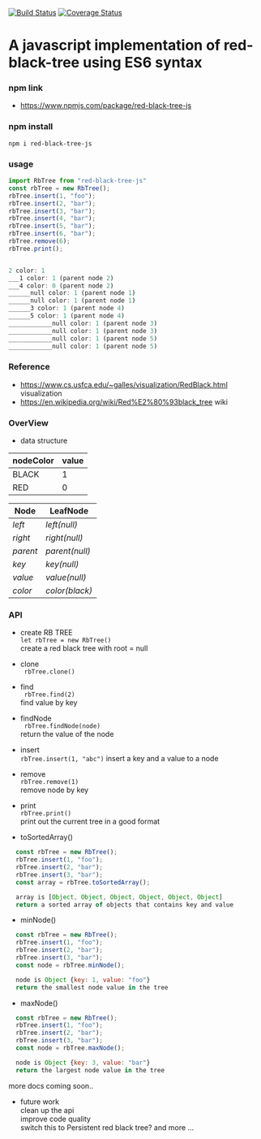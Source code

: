 [![Build Status](https://travis-ci.org/liubinyi/red-black-tree-js.svg?branch=master)](https://travis-ci.org/liubinyi/red-black-tree-js)
[![Coverage Status](https://coveralls.io/repos/github/liubinyi/red-black-tree-js/badge.svg?branch=master)](https://coveralls.io/github/liubinyi/red-black-tree-js?branch=master)


# A javascript implementation of red-black-tree using ES6 syntax  

### npm link  
* https://www.npmjs.com/package/red-black-tree-js  

### npm install  
``` npm i red-black-tree-js ```

### usage  
```javascript
import RbTree from "red-black-tree-js"
const rbTree = new RbTree();
rbTree.insert(1, "foo");
rbTree.insert(2, "bar");
rbTree.insert(3, "bar");
rbTree.insert(4, "bar");
rbTree.insert(5, "bar");
rbTree.insert(6, "bar");
rbTree.remove(6);
rbTree.print();


2 color: 1
___1 color: 1 (parent node 2)
___4 color: 0 (parent node 2)
______null color: 1 (parent node 1)
______null color: 1 (parent node 1)
______3 color: 1 (parent node 4)
______5 color: 1 (parent node 4)
____________null color: 1 (parent node 3)
____________null color: 1 (parent node 3)
____________null color: 1 (parent node 5)
____________null color: 1 (parent node 5)
```

### Reference
* https://www.cs.usfca.edu/~galles/visualization/RedBlack.html visualization  
* https://en.wikipedia.org/wiki/Red%E2%80%93black_tree  wiki  

### OverView
* data structure

| nodeColor | value |
| --------- | ----- |
| BLACK     |  1    |
| RED       |  0    |

| Node | LeafNode |  
| ---- | -------- |  
| *left* | *left(null)* |  
| *right* | *right(null)* |  
| *parent* | *parent(null)* |  
| *key* | *key(null)* |  
| *value* | *value(null)* |  
| *color* | *color(black)* |  

### API  
* create RB TREE  
``` let rbTree = new RbTree() ```  
create a red black tree with root = null  

* clone  
``` rbTree.clone()```  

* find  
``` rbTree.find(2)```  
find value by key  

* findNode  
``` rbTree.findNode(node)```  
return the value of the node  

* insert  
```rbTree.insert(1, "abc")```
insert a key and a value to a node  

* remove  
```rbTree.remove(1)```  
remove node by key  

* print  
```rbTree.print()```  
print out the current tree in a good format  

* toSortedArray()  
```javascript
  const rbTree = new RbTree();
  rbTree.insert(1, "foo");
  rbTree.insert(2, "bar");
  rbTree.insert(3, "bar");
  const array = rbTree.toSortedArray();

  array is [Object, Object, Object, Object, Object, Object]
  return a sorted array of objects that contains key and value
```  


* minNode()  
```javascript
  const rbTree = new RbTree();
  rbTree.insert(1, "foo");
  rbTree.insert(2, "bar");
  rbTree.insert(3, "bar");
  const node = rbTree.minNode();

  node is Object {key: 1, value: "foo"}
  return the smallest node value in the tree
```   

* maxNode()  
```javascript
  const rbTree = new RbTree();
  rbTree.insert(1, "foo");
  rbTree.insert(2, "bar");
  rbTree.insert(3, "bar");
  const node = rbTree.maxNode();

  node is Object {key: 3, value: "bar"}
  return the largest node value in the tree
```     


more docs coming soon..

* future work  
clean up the api  
improve code quality  
switch this to Persistent  red black tree?
and more ...
